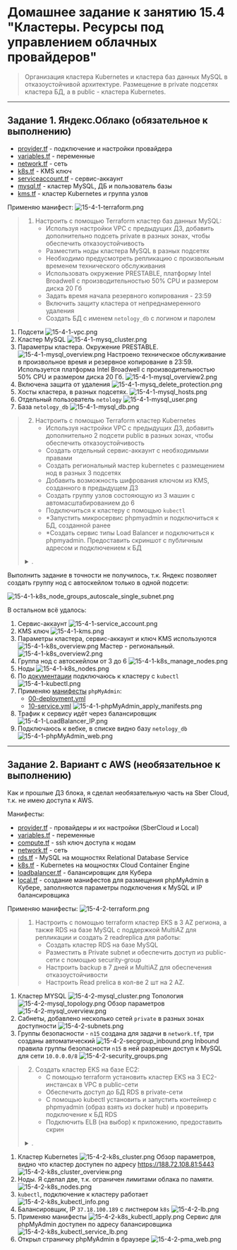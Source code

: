 # Домашнее задание к занятию 15.4 "Кластеры. Ресурсы под управлением облачных провайдеров"

> Организация кластера Kubernetes и кластера баз данных MySQL в отказоустойчивой архитектуре.
> Размещение в private подсетях кластера БД, а в public - кластера Kubernetes.

---
## Задание 1. Яндекс.Облако (обязательное к выполнению)

- [provider.tf](./15.4/yandex/provider.tf) - подключение и настройки провайдера
- [variables.tf](./15.4/yandex/variables.tf) - переменные
- [network.tf](./15.4/yandex/network.tf) - сеть
- [k8s.tf](./15.4/yandex/k8s.tf) - KMS ключ
- [serviceaccount.tf](./15.4/yandex/serviceaccount.tf) - сервис-аккаунт
- [mysql.tf](./15.4/yandex/mysql.tf) - кластер MySQL, ДБ и пользователь базы
- [kms.tf](./15.4/yandex/kms.tf) - кластер Kubernetes и группа узлов

Применяю манифест:
![15-4-1-terraform.png](./media/15-4-1-terraform.png)

> 1. Настроить с помощью Terraform кластер баз данных MySQL:
>       - Используя настройки VPC с предыдущих ДЗ, добавить дополнительно подсеть private в разных зонах, чтобы обеспечить отказоустойчивость 
>       - Разместить ноды кластера MySQL в разных подсетях
>       - Необходимо предусмотреть репликацию с произвольным временем технического обслуживания
>       - Использовать окружение PRESTABLE, платформу Intel Broadwell с производительностью 50% CPU и размером диска 20 Гб
>       - Задать время начала резервного копирования - 23:59
>       - Включить защиту кластера от непреднамеренного удаления
>       - Создать БД с именем `netology_db` c логином и паролем

1. Подсети
![15-4-1-vpc.png](./media/15-4-1-vpc.png)
1. Кластер MySQL
![15-4-1-mysq_cluster.png](./media/15-4-1-mysq_cluster.png)
1. Параметры кластера. Окружение PRESTABLE.
![15-4-1-mysql_overview.png](./media/15-4-1-mysql_overview.png)
Настроено техническое обслуживание в произвольное время и резервное копирование в 23:59. Используется платформа Intel Broadwell с производительностью 50% CPU и размером диска 20 Гб.
![15-4-1-mysql_overview2.png](./media/15-4-1-mysql_overview2.png)
1. Включена защита от удаления
![15-4-1-mysq_delete_protection.png](./media/15-4-1-mysq_delete_protection.png)
1. Хосты кластера, в разных подсетях.
![15-4-1-mysql_hosts.png](./media/15-4-1-mysql_hosts.png)
1. Отдельный пользователь `netology`
![15-4-1-mysql_user.png](./media/15-4-1-mysql_user.png)
1. База `netology_db`
![15-4-1-mysql_db.png](./media/15-4-1-mysql_db.png)

> 2. Настроить с помощью Terraform кластер Kubernetes
>       - Используя настройки VPC с предыдущих ДЗ, добавить дополнительно 2 подсети public в разных зонах, чтобы обеспечить отказоустойчивость
>       - Создать отдельный сервис-аккаунт с необходимыми правами 
>       - Создать региональный мастер kubernetes с размещением нод в разных 3 подсетях
>       - Добавить возможность шифрования ключом из KMS, созданного в предыдущем ДЗ
>       - Создать группу узлов состояющую из 3 машин с автомасштабированием до 6
>       - Подключиться к кластеру с помощью `kubectl`
>       - *Запустить микросервис phpmyadmin и подключиться к БД, созданной ранее
>       - *Создать сервис типы Load Balancer и подключиться к phpmyadmin. Предоставить скриншот с публичным адресом и подключением к БД
> 
> <details><summary>.</summary>
>
> Документация
> - [MySQL cluster](https://registry.terraform.io/providers/yandex-cloud/yandex/latest/docs/resources/mdb_mysql_cluster)
> - [Создание кластера kubernetes](https://cloud.yandex.ru/docs/managed-kubernetes/operations/kubernetes-cluster/kubernetes-cluster-create)
> - [K8S Cluster](https://registry.terraform.io/providers/yandex-cloud/yandex/latest/docs/resources/kubernetes_cluster)
> - [K8S node group](https://registry.terraform.io/providers/yandex-cloud/yandex/latest/docs/resources/kubernetes_node_group)
>
> </details>

Выполнить задание в точности не получилось, т.к. Яндекс позволяет создать группу нод с автоскейлом только в одной подсети:

![15-4-1-k8s_node_groups_autoscale_single_subnet.png](./media/15-4-1-k8s_node_groups_autoscale_single_subnet.png)

В остальном всё удалось:
1. Сервис-аккаунт
![15-4-1-service_account.png](./media/15-4-1-service_account.png)
1. KMS ключ
![15-4-1-kms.png](./media/15-4-1-kms.png)
1. Параметры кластера, сервис-аккаунт и ключ KMS используются
![15-4-1-k8s_overview.png](./media/15-4-1-k8s_overview.png)
Мастер - региональный. 
![15-4-1-k8s_overview2.png](./media/15-4-1-k8s_overview2.png)
1. Группа нод с автоскейлом от 3 до 6
![15-4-1-k8s_manage_nodes.png](./media/15-4-1-k8s_manage_nodes.png)
1. Ноды
![15-4-1-k8s_nodes.png](./media/15-4-1-k8s_nodes.png)
1. По [документации](https://cloud.yandex.ru/docs/managed-kubernetes/operations/connect/#kubectl-connect) подключаюсь к кластеру с `kubectl`
![15-4-1-kubectl.png](./media/15-4-1-kubectl.png)
1. Применяю [манифесты](./15.4/yandex/manifests/) `phpMyAdmin`:
    - [00-deployment.yml](./15.4/yandex/manifests/00-deployment.yml)
    - [10-service.yml](./15.4/yandex/manifests/10-service.yml)
![15-4-1-phpMyAdmin_apply_manifests.png](./media/15-4-1-phpMyAdmin_apply_manifests.png)
1. Трафик к сервису идёт через балансировщик
![15-4-1-LoadBalancer_IP.png](./media/15-4-1-LoadBalancer_IP.png)
1. Подключаюсь к вебке, в списке видно базу `netology_db`
![15-4-1-phpMyAdmin_web.png](./media/15-4-1-phpMyAdmin_web.png)

--- 
## Задание 2. Вариант с AWS (необязательное к выполнению)

Как и прошлые ДЗ блока, я сделал необязательную часть на Sber Cloud, т.к. не имею доступа к AWS.

Манифесты:
- [provider.tf](./15.4/sber/provider.tf) - провайдеры и их настройки (SberCloud и Local)
- [variables.tf](./15.4/sber/variables.tf) - переменные
- [compute.tf](./15.4/sber/compute.tf) - ssh ключ доступа к нодам
- [network.tf](./15.4/sber/network.tf) - сеть
- [rds.tf](./15.4/sber/rds.tf) - MySQL на мощностях Relational Database Service
- [k8s.tf](./15.4/sber/k8s.tf) - Kubernetes на мощностях Cloud Container Engine
- [loadbalancer.tf](./15.4/sber/loadbalancer.tf) - балансировщик для Кубера
- [local.tf](./15.4/sber/local.tf) - создание манифестов для размещения phpMyAdmin в Кубере, заполняются параметры подключения к MySQL и IP балансировщика

Применяю манифесты:
![15-4-2-terraform.png](./media/15-4-2-terraform.png)

> 1. Настроить с помощью terraform кластер EKS в 3 AZ региона, а также RDS на базе MySQL с поддержкой MultiAZ для репликации и создать 2 readreplica для работы:
>       - Создать кластер RDS на базе MySQL
>       - Разместить в Private subnet и обеспечить доступ из public-сети c помощью security-group
>       - Настроить backup в 7 дней и MultiAZ для обеспечения отказоустойчивости
>       - Настроить Read prelica в кол-ве 2 шт на 2 AZ.

1. Кластер MYSQL
![15-4-2-mysql_cluster.png](./media/15-4-2-mysql_cluster.png)
Топология
![15-4-2-mysql_topology.png](./media/15-4-2-mysql_topology.png)
Обзор параметров
![15-4-2-mysql_overview.png](./media/15-4-2-mysql_overview.png)
1. Сабнеты, добавлено несколько сетей `private` в разных зонах доступности
![15-4-2-subnets.png](./media/15-4-2-subnets.png)
1. Группы безопасности - `n15` создана для задачи в `network.tf`, три созданы автоматический
![15-4-2-secgroup_inbound.png](./media/15-4-2-secgroup_inbound.png)
Inbound правила группы безопасности `n15` в ней разрешен доступ к MySQL для сети `10.0.0.0/8`
![15-4-2-security_groups.png](./media/15-4-2-security_groups.png)

> 2. Создать кластер EKS на базе EC2:
>       - С помощью terraform установить кластер EKS на 3 EC2-инстансах в VPC в public-сети
>       - Обеспечить доступ до БД RDS в private-сети
>       - С помощью kubectl установить и запустить контейнер с phpmyadmin (образ взять из docker hub) и проверить подключение к БД RDS
>       - Подключить ELB (на выбор) к приложению, предоставить скрин
> 
> <details><summary>.</summary>
>
> Документация
> - [Модуль EKS](https://learn.hashicorp.com/tutorials/terraform/eks)
>
> </details>

1. Кластер Kubernetes
![15-4-2-k8s_cluster.png](./media/15-4-2-k8s_cluster.png)
Обзор параметров, видно что кластер доступен по адресу https://188.72.108.81:5443
![15-4-2-k8s_cluster_overview.png](./media/15-4-2-k8s_cluster_overview.png)
1. Ноды. Я сделал две, т.к. ограничен лимитами облака по памяти.
![15-4-2-k8s_nodes.png](./media/15-4-2-k8s_nodes.png)
1. `kubectl`, подключение к кластеру работает
![15-4-2-k8s_kubectl_info.png](./media/15-4-2-k8s_kubectl_info.png)
1. Балансировщик, IP `37.18.100.189` с листнером `k8s`
![15-4-2-lb.png](./media/15-4-2-lb.png)
1. Применяю манифесты
![15-4-2-k8s_kubectl_apply.png](./media/15-4-2-k8s_kubectl_apply.png)
Сервис для phpMyAdmin доступен по адресу балансировщика
![15-4-2-k8s_kubectl_service_lb.png](./media/15-4-2-k8s_kubectl_service_lb.png)
1. Открыл страничку phpMyAdmin в браузере
![15-4-2-pma_web.png](./media/15-4-2-pma_web.png)